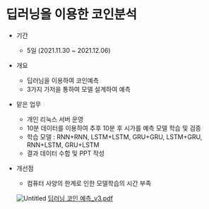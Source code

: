 # 딥러닝을 이용한 코인분석

- 기간
    - 5일 (2021.11.30 ~ 2021.12.06)
- 개요
    - 딥러님을 이용하여 코인예측
    - 3가지 가저을 통하여 모델 설계하여 예측
- 맡은 업무
    - 개인 리눅스 서버 운영
    - 10분 데이터를 이용하여 추후 10분 후 시가를 예측 모델 학습 및 검증
    - 학습 모델 : RNN+RNN, LSTM+LSTM, GRU+GRU, LSTM+GRU, RNN+LSTM, GRU+LSTM
    - 결과 데이터 수합 및 PPT 작성
- 개선점
    - 컴퓨터 사양의 한계로 인한 모델학습의 시간 부족
 
  ![Untitled](https://github.com/SimonHAN-KR/03.coin_Public/assets/98280861/5b8998d3-d7ac-4ed8-812c-3d4a7cc606d5)
[딥러닝 코인 예측_v3.pdf](https://github.com/SimonHAN-KR/03.coin_Public/files/13940315/_v3.pdf)
